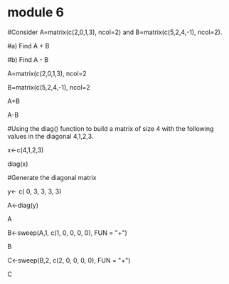 # module 6 

#Consider A=matrix(c(2,0,1,3), ncol=2) and B=matrix(c(5,2,4,-1), ncol=2).

#a) Find A + B

#b) Find A - B

A=matrix(c(2,0,1,3), ncol=2

B=matrix(c(5,2,4,-1), ncol=2

A+B

A-B

#Using the diag() function to build a matrix of size 4 with the following values in the diagonal 4,1,2,3.

x<-c(4,1,2,3)

diag(x)

#Generate the diagonal matrix 

y<- c( 0, 3, 3, 3, 3)

A<-diag(y)

A

B<-sweep(A,1, c(1, 0, 0, 0, 0), FUN = "+")

B

C<-sweep(B,2, c(2, 0, 0, 0, 0), FUN = "+")

C
